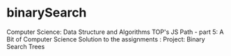 # binarySearch
Computer Science: Data Structure and Algorithms TOP's JS Path - part 5: A Bit of Computer Science Solution to the assignments : Project: Binary Search Trees
